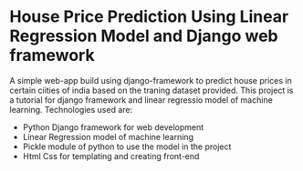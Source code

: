 # House Price Prediction Using Linear Regression Model and Django web framework

A simple web-app build using django-framework to predict house prices in certain ciities of india based on the traning dataset provided.
This project is a tutorial for django framework and linear regressio model of machine learning.
Technologies used are:

* Python Django framework for web development
* Linear Regression model of machine learning
* Pickle module of python to use the model in the project
* Html Css for templating and creating front-end
